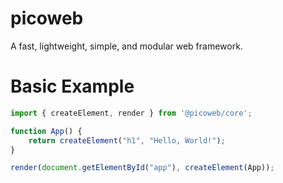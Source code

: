 # picoweb

A fast, lightweight, simple, and modular web framework.

# Basic Example

```javascript
import { createElement, render } from '@picoweb/core';

function App() {
	return createElement("h1", "Hello, World!");
}

render(document.getElementById("app"), createElement(App));
```